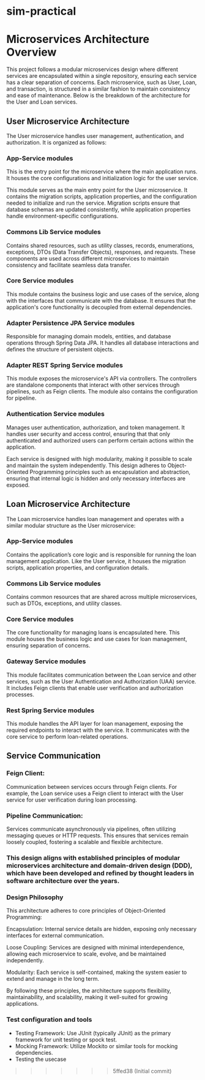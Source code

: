 
# sim-practical

# Microservices Architecture Overview #

This project follows a modular microservices design where different services are encapsulated within a single
repository,
ensuring each service has a clear separation of concerns. Each microservice, such as User, Loan, and transaction,
is structured in a similar fashion to maintain consistency and ease of maintenance.
Below is the breakdown of the architecture for the User and Loan services.

## User Microservice Architecture ##

The User microservice handles user management, authentication, and authorization. It is organized as follows:

### App-Service modules

This is the entry point for the microservice where the main application runs.
It houses the core configurations and initialization logic for the user service.

This module serves as the main entry point for the User microservice. It contains the
migration scripts, application properties, and the configuration needed to initialize and run the service. Migration
scripts
ensure that database schemas are updated consistently, while application properties handle environment-specific
configurations.

### Commons Lib Service modules

Contains shared resources, such as utility classes, records, enumerations, exceptions, DTOs (Data Transfer Objects),
responses,
and requests. These components are used across different microservices to maintain consistency and facilitate seamless
data transfer.

### Core Service modules

This module contains the business logic and use cases of the service, along with the interfaces that communicate
with the database. It ensures that the application's core functionality is decoupled from external dependencies.

### Adapter Persistence JPA Service modules

Responsible for managing domain models, entities, and database operations through Spring Data JPA. It handles all
database
interactions and defines the structure of persistent objects.

### Adapter REST Spring Service modules

This module exposes the microservice's API via controllers. The controllers are standalone components
that interact with other services through pipelines, such as Feign clients. The module also contains the configuration
for pipeline.

### Authentication Service modules

Manages user authentication, authorization, and token management. It handles user security and access control, ensuring
that
that only authenticated and authorized users can perform certain actions within the application.

Each service is designed with high modularity, making it possible to scale and maintain the system independently.
This design adheres to Object-Oriented Programming principles such as encapsulation and abstraction,
ensuring that internal logic is hidden and only necessary interfaces are exposed.

## Loan Microservice Architecture ##

The Loan microservice handles loan management and operates with a similar modular structure as the User microservice:

### App-Service modules

Contains the application’s core logic and is responsible for running the loan management application.
Like the User service, it houses the migration scripts, application properties, and configuration details.

### Commons Lib Service modules

Contains common resources that are shared across multiple microservices, such as DTOs, exceptions, and utility classes.

### Core Service modules

The core functionality for managing loans is encapsulated here.
This module houses the business logic and use cases for loan management, ensuring separation of concerns.

### Gateway Service modules

This module facilitates communication between the Loan service and other services, such as the User Authentication and
Authorization (UAA) service. It includes Feign clients that enable user verification and authorization processes.

### Rest Spring Service modules

This module handles the API layer for loan management, exposing the required endpoints to interact with the service.
It communicates with the core service to perform loan-related operations.

## Service Communication

### Feign Client:

Communication between services occurs through Feign clients.
For example, the Loan service uses a Feign client to interact with the User service for user verification during loan
processing.

### Pipeline Communication:

Services communicate asynchronously via pipelines, often utilizing messaging queues or HTTP requests.
This ensures that services remain loosely coupled, fostering a scalable and flexible architecture.

### This design aligns with established principles of modular microservices architecture and domain-driven design (DDD), which have been developed and refined by thought leaders in software architecture over the years.

### Design Philosophy

This architecture adheres to core principles of Object-Oriented Programming:

Encapsulation: Internal service details are hidden, exposing only necessary interfaces for external communication.

Loose Coupling: Services are designed with minimal interdependence, allowing each microservice to scale, evolve, and be
maintained independently.

Modularity: Each service is self-contained, making the system easier to extend and manage in the long term.

By following these principles, the architecture supports flexibility, maintainability, and scalability, making it
well-suited for growing applications.

### Test configuration and tools

* Testing Framework: Use JUnit (typically JUnit) as the primary framework for unit testing or spock test.
* Mocking Framework: Utilize Mockito or similar tools for mocking dependencies.
* Testing the usecase

>>>>>>> 5ffed38 (Initial commit)
